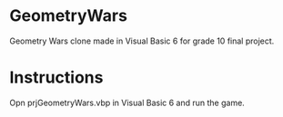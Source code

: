 GeometryWars
============

Geometry Wars clone made in Visual Basic 6 for grade 10 final project.

Instructions
============

Opn prjGeometryWars.vbp in Visual Basic 6 and run the game.
